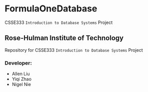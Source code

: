 # FormulaOneDatabase
CSSE333 `Introduction to Database Systems` Project
## Rose-Hulman Institute of Technology
Repository for CSSE333 `Introduction to Database Systems` Project
### Developer:
- Allen Liu
- Yiqi Zhao
- Nigel Nie
